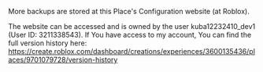 More backups are stored at this Place's Configuration website (at Roblox). <br>

The website can be accessed and is owned by the user kuba12232410_dev1 (User ID: 3211338543).
If You have access to my account, You can find the full version history here: https://create.roblox.com/dashboard/creations/experiences/3600135436/places/9701079728/version-history